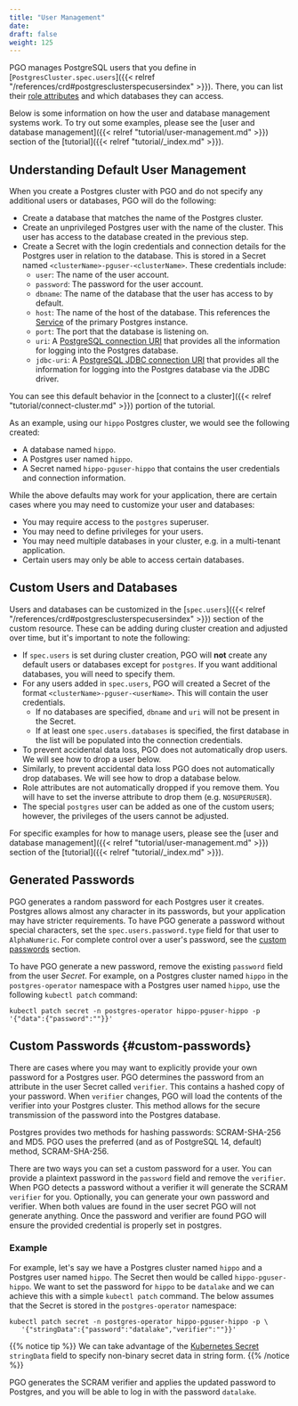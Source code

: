 ```yaml
---
title: "User Management"
date:
draft: false
weight: 125
---
```


PGO manages PostgreSQL users that you define in [`PostgresCluster.spec.users`]({{< relref "/references/crd#postgresclusterspecusersindex" >}}).
There, you can list their [role attributes](https://www.postgresql.org/docs/current/role-attributes.html) and which databases they can access.

Below is some information on how the user and database management systems work. To try out some examples, please see the [user and database management]({{< relref "tutorial/user-management.md" >}}) section of the [tutorial]({{< relref "tutorial/_index.md" >}}).

## Understanding Default User Management

When you create a Postgres cluster with PGO and do not specify any additional users or databases, PGO will do the following:

- Create a database that matches the name of the Postgres cluster.
- Create an unprivileged Postgres user with the name of the cluster. This user has access to the database created in the previous step.
- Create a Secret with the login credentials and connection details for the Postgres user in relation to the database. This is stored in a Secret named `<clusterName>-pguser-<clusterName>`. These credentials include:
  - `user`: The name of the user account.
  - `password`: The password for the user account.
  - `dbname`: The name of the database that the user has access to by default.
  - `host`: The name of the host of the database.
    This references the [Service](https://kubernetes.io/docs/concepts/services-networking/service/) of the primary Postgres instance.
  - `port`: The port that the database is listening on.
  - `uri`: A [PostgreSQL connection URI](https://www.postgresql.org/docs/current/libpq-connect.html#LIBPQ-CONNSTRING)
    that provides all the information for logging into the Postgres database.
  - `jdbc-uri`: A [PostgreSQL JDBC connection URI](https://jdbc.postgresql.org/documentation/use/)
    that provides all the information for logging into the Postgres database via the JDBC driver.

You can see this default behavior in the [connect to a cluster]({{< relref "tutorial/connect-cluster.md" >}}) portion of the tutorial.

As an example, using our `hippo` Postgres cluster, we would see the following created:

- A database named `hippo`.
- A Postgres user named `hippo`.
- A Secret named `hippo-pguser-hippo` that contains the user credentials and connection information.

While the above defaults may work for your application, there are certain cases where you may need to customize your user and databases:

- You may require access to the `postgres` superuser.
- You may need to define privileges for your users.
- You may need multiple databases in your cluster, e.g. in a multi-tenant application.
- Certain users may only be able to access certain databases.

## Custom Users and Databases

Users and databases can be customized in the [`spec.users`]({{< relref "/references/crd#postgresclusterspecusersindex" >}}) section of the custom resource. These can be adding during cluster creation and adjusted over time, but it's important to note the following:

- If `spec.users` is set during cluster creation, PGO will **not** create any default users or databases except for `postgres`. If you want additional databases, you will need to specify them.
- For any users added in `spec.users`, PGO will created a Secret of the format `<clusterName>-pguser-<userName>`. This will contain the user credentials.
  - If no databases are specified, `dbname` and `uri` will not be present in the Secret.
  - If at least one `spec.users.databases` is specified, the first database in the list will be populated into the connection credentials.
- To prevent accidental data loss, PGO does not automatically drop users. We will see how to drop a user below.
- Similarly, to prevent accidental data loss PGO does not automatically drop databases. We will see how to drop a database below.
- Role attributes are not automatically dropped if you remove them. You will have to set the inverse attribute to drop them (e.g. `NOSUPERUSER`).
- The special `postgres` user can be added as one of the custom users; however, the privileges of the users cannot be adjusted.

For specific examples for how to manage users, please see the [user and database management]({{< relref "tutorial/user-management.md" >}}) section of the [tutorial]({{< relref "tutorial/_index.md" >}}).

## Generated Passwords

PGO generates a random password for each Postgres user it creates. Postgres allows almost any character
in its passwords, but your application may have stricter requirements. To have PGO generate a password
without special characters, set the `spec.users.password.type` field for that user to `AlphaNumeric`.
For complete control over a user's password, see the [custom passwords](#custom-passwords) section.

To have PGO generate a new password, remove the existing `password` field from the user _Secret_.
For example, on a Postgres cluster named `hippo` in the `postgres-operator` namespace with
a Postgres user named `hippo`, use the following `kubectl patch` command:

```shell
kubectl patch secret -n postgres-operator hippo-pguser-hippo -p '{"data":{"password":""}}'
```

## Custom Passwords {#custom-passwords}

There are cases where you may want to explicitly provide your own password for a Postgres user.
PGO determines the password from an attribute in the user Secret called `verifier`. This contains
a hashed copy of your password. When `verifier` changes, PGO will load the contents of the verifier
into your Postgres cluster. This method allows for the secure transmission of the password into the
Postgres database.

Postgres provides two methods for hashing passwords: SCRAM-SHA-256 and MD5.
PGO uses the preferred (and as of PostgreSQL 14, default) method, SCRAM-SHA-256.

There are two ways you can set a custom password for a user. You can provide a plaintext password
in the `password` field and remove the `verifier`. When PGO detects a password without a verifier
it will generate the SCRAM `verifier` for you. Optionally, you can generate your own password and
verifier. When both values are found in the user secret PGO will not generate anything. Once the
password and verifier are found PGO will ensure the provided credential is properly set in postgres.

### Example

For example, let's say we have a Postgres cluster named `hippo` and a Postgres user named `hippo`.
The Secret then would be called `hippo-pguser-hippo`. We want to set the password for `hippo` to
be `datalake` and we can achieve this with a simple `kubectl patch` command. The below assumes that
the Secret is stored in the `postgres-operator` namespace:

```shell
kubectl patch secret -n postgres-operator hippo-pguser-hippo -p \
   '{"stringData":{"password":"datalake","verifier":""}}'
```

{{% notice tip %}}
We can take advantage of the [Kubernetes Secret](https://kubernetes.io/docs/reference/kubernetes-api/config-and-storage-resources/secret-v1/#Secret)
`stringData` field to specify non-binary secret data in string form.
{{% /notice %}}

PGO generates the SCRAM verifier and applies the updated password to Postgres, and you will be
able to log in with the password `datalake`.
